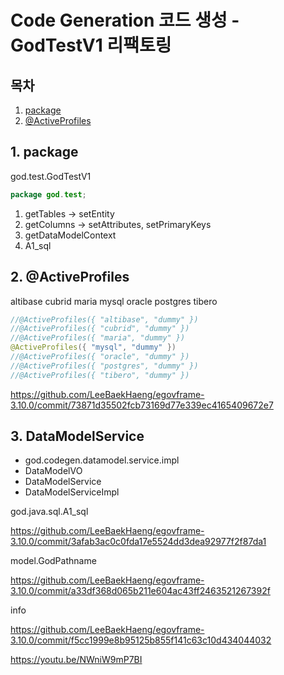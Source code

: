 # Code Generation 코드 생성 - GodTestV1 리팩토링

## 목차

1. [package](#1-package)
2. [@ActiveProfiles](#2-@activeprofiles)

## 1. package

god.test.GodTestV1

```java
package god.test;
```

1. getTables -> setEntity
2. getColumns -> setAttributes, setPrimaryKeys
3. getDataModelContext
4. A1_sql

## 2. @ActiveProfiles

altibase
cubrid
maria
mysql
oracle
postgres
tibero

```java
//@ActiveProfiles({ "altibase", "dummy" })
//@ActiveProfiles({ "cubrid", "dummy" })
//@ActiveProfiles({ "maria", "dummy" })
@ActiveProfiles({ "mysql", "dummy" })
//@ActiveProfiles({ "oracle", "dummy" })
//@ActiveProfiles({ "postgres", "dummy" })
//@ActiveProfiles({ "tibero", "dummy" })
```

<https://github.com/LeeBaekHaeng/egovframe-3.10.0/commit/73871d35502fcb73169d77e339ec4165409672e7>

## 3. DataModelService

- god.codegen.datamodel.service.impl
- DataModelVO
- DataModelService
- DataModelServiceImpl

god.java.sql.A1_sql

<https://github.com/LeeBaekHaeng/egovframe-3.10.0/commit/3afab3ac0c0fda17e5524dd3dea92977f2f87da1>

model.GodPathname

<https://github.com/LeeBaekHaeng/egovframe-3.10.0/commit/a33df368d065b211e604ac43ff2463521267392f>

info

<https://github.com/LeeBaekHaeng/egovframe-3.10.0/commit/f5cc1999e8b95125b855f141c63c10d434044032>

<https://youtu.be/NWniW9mP7BI>
